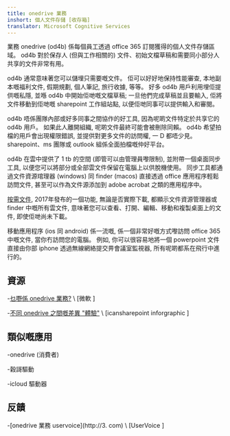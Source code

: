 ```yaml
---
title: onedrive 業務
inshort: 個人文件存儲 [收存箱]
translator: Microsoft Cognitive Services
---
```



業務 onedrive (od4b) 係每個員工透過 office 365 訂閱獲得的個人文件存儲區域。 od4b 對於保存人 (但與工作相關的) 文件、初始文檔草稿和需要同小部分人共享的文件非常有用。

od4b 通常意味著您可以儲埋只需要嘅文件。 佢可以好好地保持性能審查, 本地副本嘅福利文件, 假期規劃, 個人筆記, 旅行收據, 等等。 好多 od4b 用戶利用埋佢提供嘅私隱, 並喺 od4b 中開始佢哋嘅文檔草稿; 一旦他們完成草稿並且要輸入, 佢將文件移動到佢哋嘅 sharepoint 工作組站點, 以便佢哋同事可以提供輸入和審閱。

od4b 唔係團隊內部或好多同事之間協作的好工具, 因為呢啲文件特定於共享它的 od4b 用戶。 如果此人離開組織, 呢啲文件最終可能會被刪除同賴。 od4b 希望拍檔的用戶會出現權限錯誤, 並提供對更多文件的訪問權, 一 D 都唔少見。 sharepoint、ms 團隊或 outlook 組係全面拍檔嘅仲好平台。

od4b 在雲中提供了 1 tb 的空間 (即管可以由管理員嚟限制), 並附帶一個桌面同步工具, 以便您可以將部分或全部雲文件保留在電腦上以供脫機使用。 同步工具都通過文件資源琯理器 (windows) 同 finder (macos) 直接透過 office 應用程序輕鬆訪問文件, 甚至可以作為文件源添加到 adobe acrobat 之類的應用程序中。 

[按需文件](https://blogs.office.com/en-us/2017/05/11/introducing-onedrive-files-on-demand-and-additional-features-making-it-easier-to-access-and-share-files/), 2017年發布的一個功能, 無論是否實際下載, 都顯示文件資源管理器或 finder 中嘅所有雲文件, 意味著您可以查看、打開、編輯、移動和複製桌面上的文件, 即使佢哋尚未下載。

移動應用程序 (ios 同 android) 係一流嘅, 係一個非常好嘅方式嚟訪問 office 365 中嘅文件, 當你冇訪問您的電腦。 例如, 你可以很容易地將一個 powerpoint 文件直接由你部 iphone 透過無線網絡提交畀會議室監視器, 所有呢啲都系在飛行中進行的。

資源
---------

-[乜嘢係 onedrive
    業務?](https://support.office.com/en-us/article/What-is-OneDrive-for-Business-187f90af-056f-47c0-9656-cc0ddca7fdc2)
    \ [微軟 \]

-[不同 onedrive 之間嘅差異
    "體驗"](http://icsh.pt/OneDriveTree) \ [icansharepoint
    inforgraphic \]

類似嘅應用
--------------------

-onedrive (消費者)

-穀謌驅動

-icloud 驅動器

反饋
---------

-[onedrive 業務 uservoice](http://3. com)
    \ [UserVoice \]


